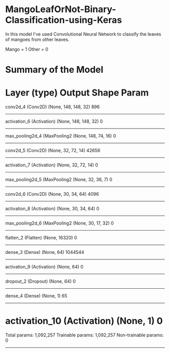 # MangoLeafOrNot-Binary-Classification-using-Keras




In this model I've used Convolutional Neural Network to classify
the leaves of mangoes from other leaves.

Mango = 1
Other = 0

# Summary of the Model

Layer (type)                 Output Shape              Param    
=================================================================
conv2d_4 (Conv2D)            (None, 148, 148, 32)      896       
_________________________________________________________________
activation_6 (Activation)    (None, 148, 148, 32)      0         
_________________________________________________________________
max_pooling2d_4 (MaxPooling2 (None, 148, 74, 16)       0         
_________________________________________________________________
conv2d_5 (Conv2D)            (None, 32, 72, 14)        42656     
_________________________________________________________________
activation_7 (Activation)    (None, 32, 72, 14)        0         
_________________________________________________________________
max_pooling2d_5 (MaxPooling2 (None, 32, 36, 7)         0         
_________________________________________________________________
conv2d_6 (Conv2D)            (None, 30, 34, 64)        4096      
_________________________________________________________________
activation_8 (Activation)    (None, 30, 34, 64)        0         
_________________________________________________________________
max_pooling2d_6 (MaxPooling2 (None, 30, 17, 32)        0         
_________________________________________________________________
flatten_2 (Flatten)          (None, 16320)             0         
_________________________________________________________________
dense_3 (Dense)              (None, 64)                1044544   
_________________________________________________________________
activation_9 (Activation)    (None, 64)                0         
_________________________________________________________________
dropout_2 (Dropout)          (None, 64)                0         
_________________________________________________________________
dense_4 (Dense)              (None, 1)                 65        
_________________________________________________________________
activation_10 (Activation)   (None, 1)                 0         
=================================================================
Total params: 1,092,257
Trainable params: 1,092,257
Non-trainable params: 0
_________________________________________________________________


